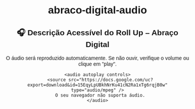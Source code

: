 # abraco-digital-audio


<!DOCTYPE html>
<html lang="pt">
  <head>
    <meta charset="UTF-8" />
    <title>Áudio Acessível – Abraço Digital</title>
  </head>
  <body style="font-family: sans-serif; text-align: center; padding: 2rem;">
    <h2>🎧 Descrição Acessível do Roll Up – Abraço Digital</h2>
    <p>O áudio será reproduzido automaticamente. Se não ouvir, verifique o volume ou clique em "play".</p>

    <audio autoplay controls>
      <source src="https://docs.google.com/uc?export=download&id=15EqyLpUBkhNrKu41cN2Ra1xTg6rqjB0w" type="audio/mpeg" />
      O seu navegador não suporta áudio.
    </audio>
  </body>
</html>
